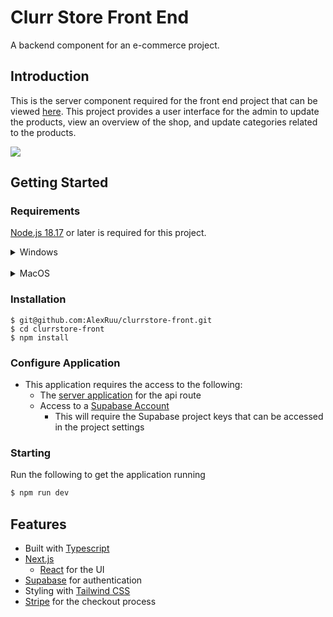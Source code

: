 # Clurr Store Front End

A backend component for an e-commerce project.

## Introduction

This is the server component required for the front end project that can be viewed [here](https://clurr-store-front.vercel.app/). This project provides a user interface for the admin to update the products, view an overview of the shop, and update categories related to the products.

![](https://github.com/AlexRuu/clurrstore-front/blob/main/demo.gif)

## Getting Started

### Requirements

[Node.js 18.17](https://nodejs.org/) or later is required for this project.

<details>
<summary>Windows</summary>
The easiest method would be to download the <a href="https://nodejs.org/en/download">installer</a>
</details>

<br/>
<details>
<summary>MacOS</summary>
You can install Node.js via Homebrew:

<ul><li>Download and installs Homebrew (macOS/Linux Package Manager): </li>

```sh
 /bin/bash -c "$(curl -fsSL https://raw.githubusercontent.com/Homebrew/install/HEAD/install.sh)"
```

<li>download and install Node.js </li>

```sh
  brew install node@20
```

<li>verifies the right Node.js version is in the environment</li>

```sh
node -v # should print `v20.11.1`
```

<li>verifies the right NPM version is in the environment</li>

```sh
npm -v # should print `10.2.4`
```

</ul>
</details>

### Installation

```
$ git@github.com:AlexRuu/clurrstore-front.git
$ cd clurrstore-front
$ npm install
```

### Configure Application

- This application requires the access to the following:
  - The [server application](https://github.com/AlexRuu/clurrstore-server) for the api route
  - Access to a [Supabase Account](https://supabase.com/)
    - This will require the Supabase project keys that can be accessed in the project settings

### Starting

Run the following to get the application running

```sh
$ npm run dev
```

## Features

- Built with [Typescript](https://www.typescriptlang.org/)
- [Next.js](https://nextjs.org/)
  - [React](https://react.dev/) for the UI
- [Supabase](<(https://supabase.com/)>) for authentication
- Styling with [Tailwind CSS](https://tailwindcss.com/)
- [Stripe](https://stripe.com/en-ca) for the checkout process
